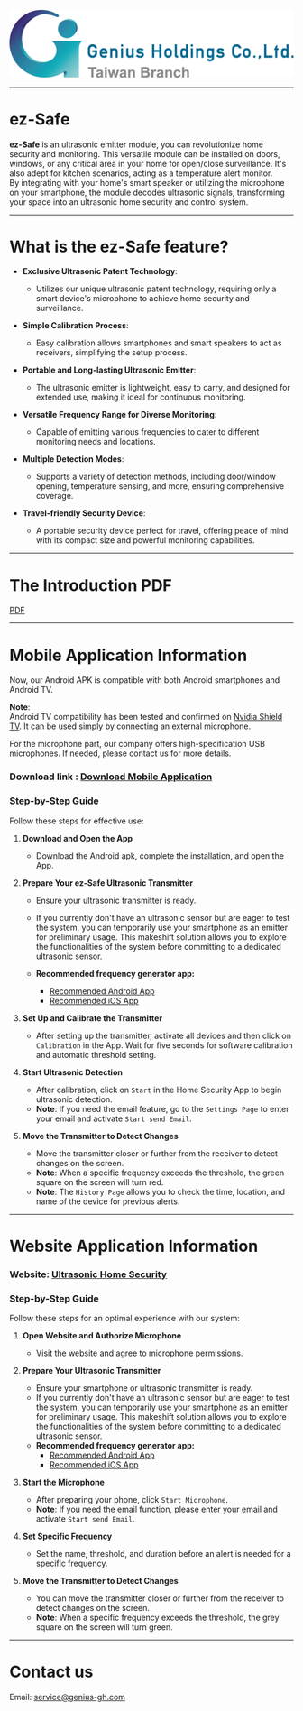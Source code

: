 ![picture](https://github.com/ezoxygenTeam/Try-Breath/blob/main/demo%20photo/GH_LOGO(E).png)

---

# ez-Safe

**ez-Safe** is an ultrasonic emitter module, you can revolutionize home security and monitoring. This versatile module can be installed on doors, windows, or any critical area in your home for open/close surveillance. It's also adept for kitchen scenarios, acting as a temperature alert monitor.  
By integrating with your home's smart speaker or utilizing the microphone on your smartphone, the module decodes ultrasonic signals, transforming your space into an ultrasonic home security and control system. 

---

# What is the ez-Safe feature?

- **Exclusive Ultrasonic Patent Technology**: 
   - Utilizes our unique ultrasonic patent technology, requiring only a smart device's microphone to achieve home security and surveillance.

- **Simple Calibration Process**: 
   - Easy calibration allows smartphones and smart speakers to act as receivers, simplifying the setup process.

- **Portable and Long-lasting Ultrasonic Emitter**: 
   - The ultrasonic emitter is lightweight, easy to carry, and designed for extended use, making it ideal for continuous monitoring.

- **Versatile Frequency Range for Diverse Monitoring**: 
   - Capable of emitting various frequencies to cater to different monitoring needs and locations.

- **Multiple Detection Modes**: 
   - Supports a variety of detection methods, including door/window opening, temperature sensing, and more, ensuring comprehensive coverage.

- **Travel-friendly Security Device**: 
   - A portable security device perfect for travel, offering peace of mind with its compact size and powerful monitoring capabilities.

---

# The Introduction PDF

[PDF](https://github.com/ezoxygenTeam/Ultrasonic-Home-Security/blob/main/ezSafe%20Home%20Security.pdf)

---

# Mobile Application Information

Now, our Android APK is compatible with both Android smartphones and Android TV.

**Note**:  
Android TV compatibility has been tested and confirmed on [Nvidia Shield TV](https://www.nvidia.com/zh-tw/shield/shield-tv-pro/). It can be used simply by connecting an external microphone.  

For the microphone part, our company offers high-specification USB microphones. If needed, please contact us for more details.

### Download link : [Download Mobile Application](https://github.com/ezoxygenTeam/Ultrasonic-Home-Security/raw/master/HomeSercurity.apk)

### Step-by-Step Guide

Follow these steps for effective use:

1. **Download and Open the App**
   - Download the Android apk, complete the installation, and open the App.

2. **Prepare Your ez-Safe Ultrasonic Transmitter**
   - Ensure your ultrasonic transmitter is ready.
   - If you currently don't have an ultrasonic sensor but are eager to test the system, you can temporarily use your smartphone as an emitter for preliminary usage. This makeshift solution allows you to explore the functionalities of the system before committing to a dedicated ultrasonic sensor.

   - **Recommended frequency generator app:**
        - [Recommended Android App](https://play.google.com/store/apps/details?id=com.boedec.hoel.frequencygenerator&hl=zh_TW&gl=US)
        - [Recommended iOS App](https://apps.apple.com/app/id1487749953)

3. **Set Up and Calibrate the Transmitter**
   - After setting up the transmitter, activate all devices and then click on `Calibration` in the App. Wait for five seconds for software calibration and automatic threshold setting.

4. **Start Ultrasonic Detection**
   - After calibration, click on `Start` in the Home Security App to begin ultrasonic detection.
   - **Note**: If you need the email feature, go to the `Settings Page` to enter your email and activate `Start send Email`.

5. **Move the Transmitter to Detect Changes**
   - Move the transmitter closer or further from the receiver to detect changes on the screen.
   - **Note**: When a specific frequency exceeds the threshold, the green square on the screen will turn red.
   - **Note**: The `History Page` allows you to check the time, location, and name of the device for previous alerts.

---

# Website Application Information

### Website: [Ultrasonic Home Security](https://websafe-2f64d.web.app/)

### Step-by-Step Guide

Follow these steps for an optimal experience with our system:

1. **Open Website and Authorize Microphone**
   - Visit the website and agree to microphone permissions.

2. **Prepare Your Ultrasonic Transmitter**
   - Ensure your smartphone or ultrasonic transmitter is ready.
   - If you currently don't have an ultrasonic sensor but are eager to test the system, you can temporarily use your smartphone as an emitter for preliminary usage. This makeshift solution allows you to explore the functionalities of the system before committing to a dedicated ultrasonic sensor.
   - **Recommended frequency generator app:**
        - [Recommended Android App](https://play.google.com/store/apps/details?id=com.boedec.hoel.frequencygenerator&hl=zh_TW&gl=US)
        - [Recommended iOS App](https://apps.apple.com/app/id1487749953)
   
3. **Start the Microphone**
   - After preparing your phone, click `Start Microphone`.
   - **Note**: If you need the email function, please enter your email and activate `Start send Email`.
   
4. **Set Specific Frequency**
   - Set the name, threshold, and duration before an alert is needed for a specific frequency.

5. **Move the Transmitter to Detect Changes**
   - You can move the transmitter closer or further from the receiver to detect changes on the screen.
   - **Note**: When a specific frequency exceeds the threshold, the grey square on the screen will turn green.

---

# Contact us

Email: [service@genius-gh.com](mailto:service@genius-gh.com)
